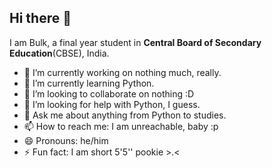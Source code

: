 ## Hi there 👋


I am Bulk, a final year student in **Central Board of Secondary Education**(CBSE), India.

- 🔭 I’m currently working on nothing much, really.
- 🌱 I’m currently learning Python.
- 👯 I’m looking to collaborate on nothing :D
- 🤔 I’m looking for help with Python, I guess.
- 💬 Ask me about anything from Python to studies.
- 📫 How to reach me: I am unreachable, baby :p
- 😄 Pronouns: he/him
- ⚡ Fun fact: I am short 5'5'' pookie >.<

